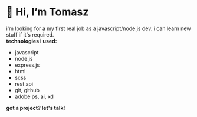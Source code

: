 <h1>👋 Hi, I’m Tomasz</h1>
i'm looking for a my first real job as a javascript/node.js dev. i can learn new stuff if it's required.
</br>
<b>technologies i used:</b>

<ul>
  <li>javascript</li>
  <li>node.js</li>
  <li>express.js</li>
  <li>html</li>
  <li>scss</li>
  <li>rest api</li>
  <li>git, github</li>
  <li>adobe ps, ai, xd</li>
</ul>

<b>got a project? let's talk!</b>
